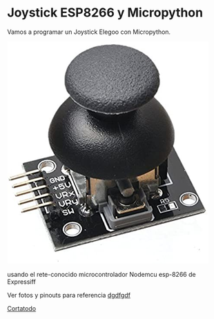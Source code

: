 # Joystick ESP8266 y Micropython 
Vamos a programar un Joystick Elegoo con Micropython.

![](Elegoo-joystick.jpg)

usando el rete-conocido microcontrolador Nodemcu esp-8266 de Expressiff

Ver fotos y pinouts para referencia <a href=https://randomnerdtutorials.com/esp8266-pinout-reference-gpios/>dgdfgdf</a>

<a href="{% url 'admin:index' %}">Cortatodo</a></h1>

